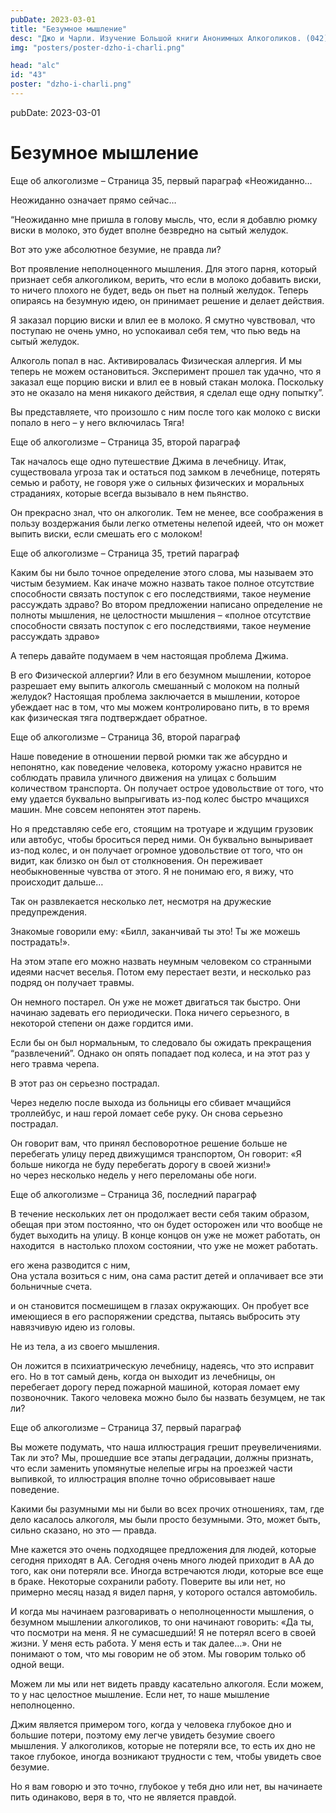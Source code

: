 ```yaml
---
pubDate: 2023-03-01
title: "Безумное мышление"
desc: "Джо и Чарли. Изучение Большой книги Анонимных Алкоголиков. (042)"
img: "posters/poster-dzho-i-charli.png"

head: "alc"
id: "43"
poster: "dzho-i-charli.png"
---
```


pubDate: 2023-03-01

# Безумное мышление

Еще об алкоголизме – Страница 35, первый параграф
«Неожиданно…

Неожиданно означает прямо сейчас…

“Неожиданно мне пришла в голову мысль, что, если я добавлю рюмку виски в молоко, это будет вполне безвредно на сытый желудок.

Вот это уже абсолютное безумие, не правда ли?

Вот проявление неполноценного мышления. Для этого парня, который признает себя алкоголиком, верить, что если в молоко добавить виски, то ничего плохого не будет, ведь он пьет на полный желудок. Теперь опираясь на безумную идею, он принимает решение и делает действия.

Я заказал порцию виски и влил ее в молоко. Я смутно чувствовал, что поступаю не очень умно, но успокаивал себя тем, что пью ведь на сытый желудок.

Алкоголь попал в нас. Активировалась Физическая аллергия. И мы теперь не можем остановиться.
Эксперимент прошел так удачно, что я заказал еще порцию виски и влил ее в новый стакан молока. Поскольку это не оказало на меня никакого действия, я сделал еще одну попытку”.

Вы представляете, что произошло с ним после того как молоко с виски попало в него – у него включилась Тяга!

Еще об алкоголизме – Страница 35, второй параграф

Так началось еще одно путешествие Джима в лечебницу. Итак, существовала угроза так и остаться под замком в лечебнице, потерять семью и работу, не говоря уже о сильных физических и моральных страданиях, которые всегда вызывало в нем пьянство.

Он прекрасно знал, что он алкоголик. Тем не менее, все соображения в пользу воздержания были легко отметены нелепой идеей, что он может выпить виски, если смешать его с молоком!

Еще об алкоголизме – Страница 35, третий параграф

Каким бы ни было точное определение этого слова, мы называем это чистым безумием. Как иначе можно назвать такое полное отсутствие способности связать поступок с его последствиями, такое неумение рассуждать здраво?
Во втором предложении написано определение не полноты мышления, не целостности мышления – «полное отсутствие способности связать поступок с его последствиями, такое неумение рассуждать здраво»

А теперь давайте подумаем в чем настоящая проблема Джима.

В его Физической аллергии? Или в его безумном мышлении, которое разрешает ему выпить алкоголь смешанный с молоком на полный желудок? Настоящая проблема заключается в мышлении, которое убеждает нас в том, что мы можем контролировано пить, в то время как физическая тяга подтверждает обратное.

Еще об алкоголизме – Страница 36, второй параграф

Наше поведение в отношении первой рюмки так же абсурдно и непонятно, как поведение человека, которому ужасно нравится не соблюдать правила уличного движения на улицах с большим количеством транспорта. Он получает острое удовольствие от того, что ему удается буквально выпрыгивать из-под колес быстро мчащихся машин.
Мне совсем непонятен этот парень.

Но я представляю себе его, стоящим на тротуаре и ждущим грузовик или автобус, чтобы броситься перед ними. Он буквально выныривает из-под колес, и он получает огромное удовольствие от того, что он видит, как близко он был от столкновения. Он переживает необыкновенные чувства от этого. Я не понимаю его, я вижу, что происходит дальше…

Так он развлекается несколько лет, несмотря на дружеские предупреждения.

Знакомые говорили ему: «Билл, заканчивай ты это! Ты же можешь пострадать!».

На этом этапе его можно назвать неумным человеком со странными идеями насчет веселья. Потом ему перестает везти, и несколько раз подряд он получает травмы.

Он немного постарел. Он уже не может двигаться так быстро. Они начинаю задевать его периодически. Пока ничего серьезного, в некоторой степени он даже гордится ими.

Если бы он был нормальным, то следовало бы ожидать прекращения “развлечений”. Однако он опять попадает под колеса, и на этот раз у него травма черепа.

В этот раз он серьезно пострадал.

Через неделю после выхода из больницы его сбивает мчащийся троллейбус, и наш герой ломает себе руку.
Он снова серьезно пострадал.

Он говорит вам, что принял бесповоротное решение больше не перебегать улицу перед движущимся транспортом,
Он говорит: «Я больше никогда не буду перебегать дорогу в своей жизни!» <br>
но через несколько недель у него переломаны обе ноги.

Еще об алкоголизме – Страница 36, последний параграф

В течение нескольких лет он продолжает вести себя таким образом, обещая при этом постоянно, что он будет осторожен или что вообще не будет выходить на улицу. В конце концов он уже не может работать, он находится  в настолько плохом состоянии, что уже не может работать.

его жена разводится с ним, <br>
Она устала возиться с ним, она сама растит детей и оплачивает все эти больничные счета.

и он становится посмешищем в глазах окружающих. Он пробует все имеющиеся в его распоряжении средства, пытаясь выбросить эту навязчивую идею из головы.

Не из тела, а из своего мышления.

Он ложится в психиатрическую лечебницу, надеясь, что это исправит его. Но в тот самый день, когда он выходит из лечебницы, он перебегает дорогу перед пожарной машиной, которая ломает ему позвоночник. Такого человека можно было бы назвать безумцем, не так ли?

Еще об алкоголизме – Страница 37, первый параграф

Вы можете подумать, что наша иллюстрация грешит преувеличениями. Так ли это? Мы, прошедшие все этапы деградации, должны признать, что если заменить упомянутые нелепые игры на проезжей части выпивкой, то иллюстрация вполне точно обрисовывает наше поведение.

Какими бы разумными мы ни были во всех прочих отношениях, там, где дело касалось алкоголя, мы были просто безумными. Это, может быть, сильно сказано, но это — правда.

Мне кажется это очень подходящее предложения для людей, которые сегодня приходят в АА. Сегодня очень много людей приходит в АА до того, как они потеряли все. Иногда встречаются люди, которые все еще в браке. Некоторые сохранили работу. Поверите вы или нет, но примерно месяц назад я видел парня, у которого остался автомобиль.

И когда мы начинаем разговаривать о неполноценности мышления, о безумном мышлении алкоголиков, то они начинают говорить: «Да ты, что посмотри на меня. Я не сумасшедший! Я не потерял всего в своей жизни. У меня есть работа. У меня есть и так далее…». Они не понимают о том, что мы говорим не об этом. Мы говорим только об одной вещи.

Можем ли мы или нет видеть правду касательно алкоголя. Если можем, то у нас целостное мышление. Если нет, то наше мышление неполноценно.

Джим является примером того, когда у человека глубокое дно и большие потери, поэтому ему легче увидеть безумие своего мышления. У алкоголиков, которые не потеряли все, то есть их дно не такое глубокое, иногда возникают трудности с тем, чтобы увидеть свое безумие.

Но я вам говорю и это точно, глубокое у тебя дно или нет, вы начинаете пить одинаково, веря в то, что не является правдой.
